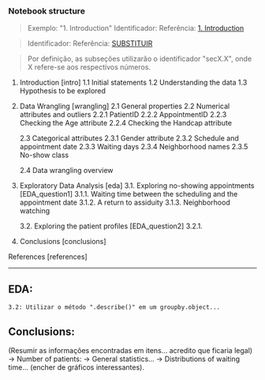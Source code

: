 ### Notebook structure

> Exemplo: "1. Introduction"
> Identificador: <a id='intro'></a> 
> Referência: <a href="#intro">1. Introduction</a>

> Identificador: <a id=''></a>
> Referência: <a href="#substituir"> SUBSTITUIR </a>

> Por definição, as subseções utilizarão o identificador "secX.X", onde X refere-se aos respectivos números.

1. Introduction [intro]
	1.1 Initial statements
	1.2 Understanding the data 
	1.3 Hypothesis to be explored
	
2. Data Wrangling [wrangling]
	2.1 General properties
	2.2 Numerical attributes and outliers
		2.2.1 PatientID
		2.2.2 AppointmentID
		2.2.3 Checking the Age attribute
		2.2.4 Checking the Handcap attribute
		
	2.3 Categorical attributes
		2.3.1 Gender attribute
		2.3.2 Schedule and appointment date
		2.3.3 Waiting days
		2.3.4 Neighborhood names
		2.3.5 No-show class
	
	2.4 Data wrangling overview
	
3. Exploratory Data Analysis [eda]
	3.1. Exploring no-showing appointments [EDA_question1]
		3.1.1. Waiting time between the scheduling and the appointment date
		3.1.2. A return to assiduity
		3.1.3. Neighborhood watching
		
	3.2. Exploring the patient profiles [EDA_question2]
		3.2.1. 
	
4. Conclusions [conclusions]

References [references]


----------------------------------------------------------
## EDA:
	3.2: Utilizar o método ".describe()" em um groupby.object... 


## Conclusions:
(Resumir as informações encontradas em itens... acredito que ficaria legal)
-> Number of patients:
-> General statistics...
-> Distributions of waiting time... 
(encher de gráficos interessantes).





